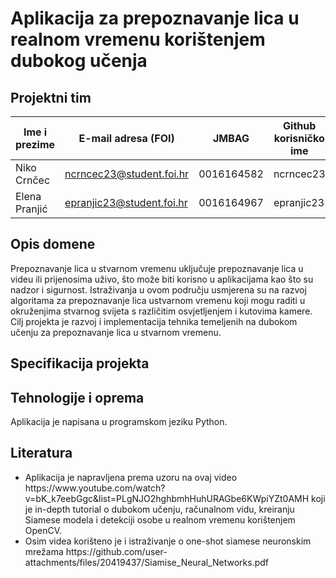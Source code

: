 # Aplikacija za prepoznavanje lica u realnom vremenu korištenjem dubokog učenja

## Projektni tim

Ime i prezime | E-mail adresa (FOI) | JMBAG | Github korisničko ime
------------  | ------------------- | ----- | ---------------------
Niko Crnčec | ncrncec23@student.foi.hr | 0016164582 | ncrncec23
Elena Pranjić | epranjic23@student.foi.hr | 0016164967 | epranjic23

## Opis domene
Prepoznavanje lica u stvarnom vremenu uključuje prepoznavanje lica u videu ili prijenosima uživo, što može biti korisno u aplikacijama kao što su nadzor i sigurnost. Istraživanja u ovom području usmjerena su na razvoj algoritama za prepoznavanje lica ustvarnom vremenu koji mogu raditi u okruženjima stvarnog svijeta s različitim osvjetljenjem i kutovima kamere. Cilj projekta je razvoj i implementacija tehnika temeljenih na dubokom učenju za prepoznavanje lica u stvarnom vremenu.

## Specifikacija projekta

## Tehnologije i oprema
Aplikacija je napisana u programskom jeziku Python.

## Literatura
<ul>
  <li>Aplikacija je napravljena prema uzoru na ovaj video https://www.youtube.com/watch?v=bK_k7eebGgc&list=PLgNJO2hghbmhHuhURAGbe6KWpiYZt0AMH koji je in-depth tutorial o dubokom učenju, računalnom vidu, kreiranju Siamese modela i detekciji osobe u realnom vremenu korištenjem OpenCV.</li>
  <li>Osim videa korišteno je i istraživanje o one-shot siamese neuronskim mrežama https://github.com/user-attachments/files/20419437/Siamise_Neural_Networks.pdf</li>
</ul>


